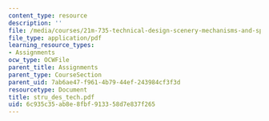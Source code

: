 ```yaml
---
content_type: resource
description: ''
file: /media/courses/21m-735-technical-design-scenery-mechanisms-and-special-effects-spring-2004/6c935c35ab8e8fbf913358d7e837f265_stru_des_tech.pdf
file_type: application/pdf
learning_resource_types:
- Assignments
ocw_type: OCWFile
parent_title: Assignments
parent_type: CourseSection
parent_uid: 7ab6ae47-f961-4b79-44ef-243984cf3f3d
resourcetype: Document
title: stru_des_tech.pdf
uid: 6c935c35-ab8e-8fbf-9133-58d7e837f265
---
```

